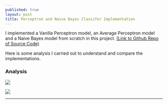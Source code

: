 ```yaml
---
published: true
layout: post
title: Perceptron and Naive Bayes Classifer Implementation
---
```

I implemented a Vanilla Perceptron model, an Average Perceptron model and a Naive Bayes model from scratch in this project. [(Link to Github Repo of Source Code)](https://github.com/aakashpydi/Perceptron-and-NBC-Implementation)  

Here is some analysis I carried out to understand and compare the implementations. 


### Analysis 
![]({{site.baseurl}}/images/perceptron_nbc_images/zero_loss.png)

![]({{site.baseurl}}/images/perceptron_nbc_images/squared_loss.png)

---